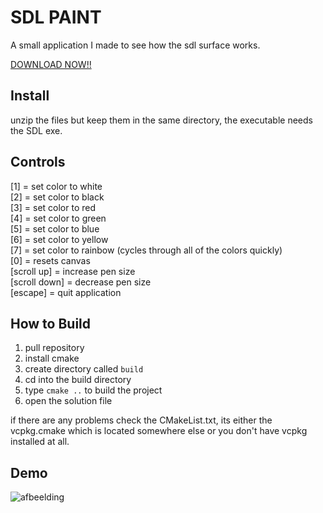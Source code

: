 # SDL PAINT
A small application I made to see how the sdl surface works.  

[DOWNLOAD NOW!!](https://github.com/boi-one/sdlpaint/releases/tag/1.0)

## Install
unzip the files but keep them in the same directory, the executable needs the SDL exe.

## Controls

[1]           = set color to white  
[2]           = set color to black  
[3]           = set color to red  
[4]           = set color to green  
[5]           = set color to blue  
[6]           = set color to yellow  
[7]           = set color to rainbow (cycles through all of the colors quickly)  
[0]           = resets canvas  
[scroll up]   = increase pen size  
[scroll down] = decrease pen size  
[escape]      = quit application  

## How to Build

1. pull repository
2. install cmake
3. create directory called `build`
4. cd into the build directory
5. type `cmake ..` to build the project
6. open the solution file
   
if there are any problems check the CMakeList.txt, its either the vcpkg.cmake which is located somewhere else or you don't have vcpkg installed at all.

## Demo

![afbeelding](https://github.com/user-attachments/assets/b5d268ef-84dc-4932-bc95-da57056cbc51)
